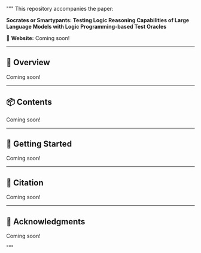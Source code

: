 """
This repository accompanies the paper:

**Socrates or Smartypants: Testing Logic Reasoning Capabilities of Large Language Models with Logic Programming-based Test Oracles**

📄 **Website:** Coming soon!

---

## 🧠 Overview

Coming soon!

---

## 📦 Contents

Coming soon!

---

## 🚀 Getting Started

Coming soon!

---

## 📜 Citation

Coming soon!

---

## 🤝 Acknowledgments

Coming soon!

"""
